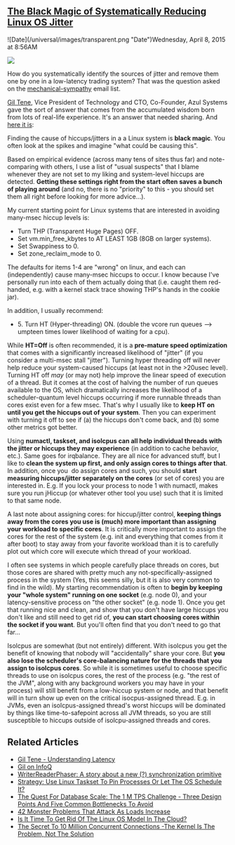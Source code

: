 ## [The Black Magic of Systematically Reducing Linux OS Jitter](/blog/2015/4/8/the-black-magic-of-systematically-reducing-linux-os-jitter.html)

<div class="journal-entry-tag journal-entry-tag-post-title"><span class="posted-on">![Date](/universal/images/transparent.png "Date")Wednesday, April 8, 2015 at 8:56AM</span></div>

<div class="body">

![](https://farm9.staticflickr.com/8718/17052576726_47212284bf_m.jpg)

How do you systematically identify the sources of jitter and remove them one by one in a low-latency trading system? That was the question asked on the [mechanical-sympathy](https://groups.google.com/forum/#!topic/mechanical-sympathy/DWlziVmyW-w) email list. 

[Gil Tene](https://twitter.com/giltene), Vice President of Technology and CTO, Co-Founder, Azul Systems gave the sort of answer that comes from the accumulated wisdom born from lots of real-life experience. It's an answer that needed sharing. And [here it is](https://groups.google.com/forum/m/#!msg/mechanical-sympathy/DWlziVmyW-w/at-54WECjL4J):

Finding the cause of hiccups/jitters in a a Linux system is **black magic**. You often look at the spikes and imagine "what could be causing this". 

Based on empirical evidence (across many tens of sites thus far) and note-comparing with others, I use a list of "usual suspects" that I blame whenever they are not set to my liking and system-level hiccups are detected. **Getting these settings right from the start often saves a bunch of playing around** (and no, there is no "priority" to this - you should set them all right before looking for more advice...).

My current starting point for Linux systems that are interested in avoiding many-msec hiccup levels is:

*   Turn THP (Transparent Huge Pages) OFF.
*   Set vm.min_free_kbytes to AT LEAST 1GB (8GB on larger systems).
*   Set Swappiness to 0.
*   Set zone_reclaim_mode to 0.

The defaults for items 1-4 are "wrong" on linux, and each can (independently) cause many-msec hiccups to occur. I know because I've personally run into each of them actually doing that (i.e. caught them red-handed, e.g. with a kernel stack trace showing THP's hands in the cookie jar).

In addition, I usually recommend:

*   5\. Turn HT (Hyper-threading) ON. (double the vcore run queues --> umpteen times lower likelihood of waiting for a cpu).

While **HT=Off** is often recommended, it is a **pre-mature speed optimization** that comes with a significantly increased likelihood of "jitter" (if you consider a multi-msec stall "jitter"). Turning hyper threading off will never help reduce your system-caused hiccups (at least not in the >20usec level). Turning HT off *may* (or may not) help improve the linear speed of execution of a thread. But it comes at the cost of halving the number of run queues available to the OS, which dramatically increases the likelihood of a scheduler-quantum level hiccups occurring if more runnable threads than cores exist even for a few msec. That's why I usually like to **keep HT on until you get the hiccups out of your system**. Then you can experiment with turning it off to see if (a) the hiccups don't come back, and (b) some other metrics got better.

Using **numactl, taskset, and isolcpus can all help individual threads with the jitter or hiccups they may experience** (in addition to cache behavior, etc.). Same goes for irqbalance. They are all nice for advanced stuff, but I like to **clean the system up first, and only assign cores to things after that**. In addition, once you  do assign cores and such, you should **start measuring hiccups/jitter separately on the cores** (or set of cores) you are interested in. E.g. If you lock your process to node 1 with numactl, makes sure you run jHiccup (or whatever other tool you use) such that it is limited to that same node.

A last note about assigning cores: for hiccup/jitter control, **keeping things away from the cores you use is (much) more important than assigning your workload to specific cores**. It is critically more important to assign the cores for the rest of the system (e.g. init and everything that comes from it after boot) to stay away from your favorite workload than it is to carefully plot out which core will execute which thread of your workload.

I often see systems in which people carefully place threads on cores, but those cores are shared with pretty much any not-specifically-assigned process in the system (Yes, this seems silly, but it is also very common to find in the wild). My starting recommendation is often to **begin by keeping your "whole system" running on one socket** (e.g. node 0), and your latency-sensitive process on "the other socket" (e.g. node 1). Once you get that running nice and clean, and show that you don't have large hiccups you don't like and still need to get rid of, **you can start choosing cores within the socket if you want**. But you'll often find that you don't need to go that far...

Isolcpus are somewhat (but not entirely) different. With isolcpus you get the benefit of knowing that nobody will "accidentally" share your core. But **you also lose the scheduler's core-balancing nature for the threads that you assign to isolcpus cores**. So while it is sometimes useful to choose specific threads to use on isolcpus cores, the rest of the process (e.g. "the rest of the JVM", along with any background workers you may have in your process) will still benefit from a low-hiccup system or node, and that benefit will in turn show up even on the critical isocpus-assigned thread. E.g. in JVMs, even an isolcpus-assigned thread's worst hiccups will be dominated by things like time-to-safepoint across all JVM threads, so you are still susceptible to hiccups outside of isolcpu-assigned threads and cores.

## Related Articles

*   [Gil Tene - Understanding Latency](https://www.youtube.com/watch?v=9MKY4KypBzg)
*   [Gil on InfoQ](http://www.infoq.com/author/Gil-Tene)
*   [WriterReaderPhaser: A story about a new (?) synchronization primitive](http://stuff-gil-says.blogspot.com/)
*   [Strategy: Use Linux Taskset To Pin Processes Or Let The OS Schedule It?](http://highscalability.com/blog/2013/10/23/strategy-use-linux-taskset-to-pin-processes-or-let-the-os-sc.html)
*   [The Quest For Database Scale: The 1 M TPS Challenge - Three Design Points And Five Common Bottlenecks To Avoid](http://highscalability.com/blog/2014/5/6/the-quest-for-database-scale-the-1-m-tps-challenge-three-des.html)
*   [42 Monster Problems That Attack As Loads Increase](http://highscalability.com/blog/2013/2/27/42-monster-problems-that-attack-as-loads-increase.html)
*   [Is It Time To Get Rid Of The Linux OS Model In The Cloud?](http://highscalability.com/blog/2012/1/19/is-it-time-to-get-rid-of-the-linux-os-model-in-the-cloud.html)
*   [The Secret To 10 Million Concurrent Connections -The Kernel Is The Problem, Not The Solution](http://highscalability.com/blog/2013/5/13/the-secret-to-10-million-concurrent-connections-the-kernel-i.html)

</div>